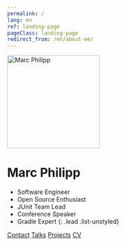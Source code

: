 ```yaml
---
permalink: /
lang: en
ref: landing-page
pageClass: landing-page
redirect_from: /en/about-me/
---
```


<img src="{{ site.baseurl }}/img/avatar.jpg" alt="Marc Philipp" class="img-circle" style="width:215px; height:215px;" />

# Marc Philipp

- Software Engineer
- Open Source Enthusiast
- JUnit Team Lead
- Conference Speaker
- Gradle Expert
{: .lead .list-unstyled}

<div class="btn-group" role="group" style="min-width: 200px">
    <a class="btn btn-success" href="/en/contact" role="button"><i class="fa fa-envelope"></i> Contact</a>
    <a class="btn btn-default" href="{{ site.url }}/en/talks" role="button"><i class="fa fa-microphone"></i> <span class="hidden-xs">Talks</span></a>
    <a class="btn btn-default" href="https://github.com/marcphilipp" role="button"><i class="fab fa-github"></i> <span class="hidden-xs">Projects</span></a>
    <a class="btn btn-default" href="https://www.linkedin.com/in/marcphilipp" role="button"><i class="fab fa-linkedin"></i> <span class="hidden-xs">CV</span></a>
</div>
